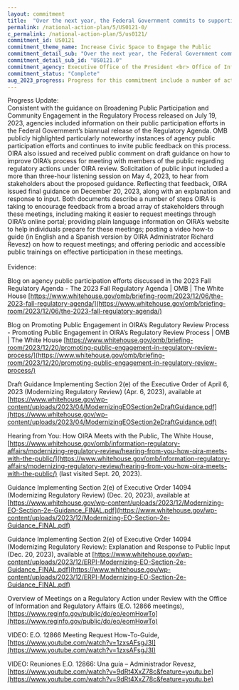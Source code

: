 ```yaml
---
layout: commitment
title:  "Over the next year, the Federal Government commits to supporting greater community engagement in the rulemaking process, including through its efforts to modernize the regulatory review process, through tools, guidance, and other resources."
permalink: /national-action-plan/5/US0121-0/
c_permalink: /national-action-plan/5/us0121/
commitment_id: US0121
commitment_theme_name: Increase Civic Space to Engage the Public
commitment_detail_sub: "Over the next year, the Federal Government commits to supporting greater community engagement in the rulemaking process, including through its efforts to modernize the regulatory review process, through tools, guidance, and other resources."
commitment_detail_sub_id: "US0121.0"
commitment_agency: Executive Office of the President <br> Office of Information and Regulatory Affairs
commitment_status: "Complete"
aug_2023_progress: Progress for this commitment include a number of activities outlined below:<br>(a) In February 2023, the Office of Information and Regulatory Affairs (OIRA) within the Office of Management and Budget shared a summary of learnings and potential recommendations on broadening public engagement in the Federal regulatory process (link below).<br><a href="https://www.whitehouse.gov/omb/information-regulatory-affairs/broadening-public-engagement-in-the-federal-regulatory-process/">https://www.whitehouse.gov/omb/information-regulatory-affairs/broadening-public-engagement-in-the-federal-regulatory-process/</a><br><br>OIRA invited feedback on the recommendations and held a listening session on March 7, 2023. The feedback from those engagements can be found at the link below.<br><a href="https://www.whitehouse.gov/wp-content/uploads/2023/04/Public-Submitted-Material-Posting-Versions.zip">https://www.whitehouse.gov/wp-content/uploads/2023/04/Public-Submitted-Material-Posting-Versions.zip</a><br><br>OIRA published guidance drawing from that past engagement on Broadening Public Participation and Community Engagement in the Regulatory Process on July 19, 2023. That guidance can be found here:<br><a href="https://www.whitehouse.gov/wp-content/uploads/2023/07/Broadening-Public-Participation-and-Community-Engagement-in-the-Regulatory-Process.pdf">https://www.whitehouse.gov/wp-content/uploads/2023/07/Broadening-Public-Participation-and-Community-Engagement-in-the-Regulatory-Process.pdf</a><br><br>(b) OMB is identifying promising practices across agency activities and lifting up efforts that can be replicated. This inventory is available for federal agency staff.<br><br>(c) OIRA is also developing guidance on how OIRA staff schedule and conduct meetings with the public while regulations are under OIRA review. OIRA released draft guidance related to this effort here:<br><a href="https://www.whitehouse.gov/wp-content/uploads/2023/04/ModernizingEOSection2eDraftGuidance.pdf">https://www.whitehouse.gov/wp-content/uploads/2023/04/ModernizingEOSection2eDraftGuidance.pdf</a><br><br>OIRA also invited public comments on the draft guidance, which can be viewed here:<br><a href="https://www.regulations.gov/docket/OMB-2022-0011/comments">https://www.regulations.gov/docket/OMB-2022-0011/comments</a><br><br>Last, OIRA held a public listening session to hear from members of the public on the proposed guidance for how OIRA staff schedule and conduct meetings with the public. Those videos are posted here:<br><a href="https://www.whitehouse.gov/omb/information-regulatory-affairs/modernizing-regulatory-review/hearing-from-you-how-oira-meets-with-the-public/">https://www.whitehouse.gov/omb/information-regulatory-affairs/modernizing-regulatory-review/hearing-from-you-how-oira-meets-with-the-public/</a><br><br>OIRA is currently finalizing this draft guidance.
---
```

Progress Update: <br>
Consistent with the guidance on Broadening Public Participation and Community Engagement in the Regulatory Process released on July 19, 2023, agencies included information on their public participation efforts in the Federal Government’s biannual release of the Regulatory Agenda. OMB publicly highlighted particularly noteworthy instances of agency public participation efforts and continues to invite public feedback on this process. OIRA also issued and received public comment on draft guidance on how to improve OIRA’s process for meeting with members of the public regarding regulatory actions under OIRA review.  Solicitation of public input included a more than three-hour listening session on May 4, 2023, to hear from stakeholders about the proposed guidance.  Reflecting that feedback, OIRA issued final guidance on December 20, 2023, along with an explanation and response to input. Both documents describe a number of steps OIRA is taking to encourage feedback from a broad array of stakeholders through these meetings, including making it easier to request meetings through OIRA’s online portal; providing plain language information on OIRA’s website to help individuals prepare for these meetings; posting a video how-to guide (in English and a Spanish version by OIRA Administrator Richard Revesz) on how to request meetings; and offering periodic and accessible public trainings on effective participation in these meetings.<br>
<br>
Evidence: <br>

Blog on agency public participation efforts discussed in the 2023 Fall Regulatory Agenda - The 2023 Fall Regulatory Agenda | OMB | The White House [https://www.whitehouse.gov/omb/briefing-room/2023/12/06/the-2023-fall-regulatory-agenda/](https://www.whitehouse.gov/omb/briefing-room/2023/12/06/the-2023-fall-regulatory-agenda/)

Blog on Promoting Public Engagement in OIRA’s Regulatory Review Process - Promoting Public Engagement in OIRA’s Regulatory Review Process | OMB | The White House [https://www.whitehouse.gov/omb/briefing-room/2023/12/20/promoting-public-engagement-in-regulatory-review-process/](https://www.whitehouse.gov/omb/briefing-room/2023/12/20/promoting-public-engagement-in-regulatory-review-process/)

Draft Guidance Implementing Section 2(e) of the Executive Order of April 6, 2023 (Modernizing Regulatory Review) (Apr. 6, 2023), available at [https://www.whitehouse.gov/wp-content/uploads/2023/04/ModernizingEOSection2eDraftGuidance.pdf](https://www.whitehouse.gov/wp-content/uploads/2023/04/ModernizingEOSection2eDraftGuidance.pdf) 

Hearing from You: How OIRA Meets with the Public, The White House, [https://www.whitehouse.gov/omb/information-regulatory-affairs/modernizing-regulatory-review/hearing-from-you-how-oira-meets-with-the-public/](https://www.whitehouse.gov/omb/information-regulatory-affairs/modernizing-regulatory-review/hearing-from-you-how-oira-meets-with-the-public/) (last visited Sept. 20, 2023).

Guidance Implementing Section 2(e) of Executive Order 14094 (Modernizing Regulatory Review) (Dec. 20, 2023), available at  [https://www.whitehouse.gov/wp-content/uploads/2023/12/Modernizing-EO-Section-2e-Guidance_FINAL.pdf](https://www.whitehouse.gov/wp-content/uploads/2023/12/Modernizing-EO-Section-2e-Guidance_FINAL.pdf)

Guidance Implementing Section 2(e) of Executive Order 14094 (Modernizing Regulatory Review): Explanation and Response to Public Input (Dec. 20, 2023), available at [https://www.whitehouse.gov/wp-content/uploads/2023/12/ERPI-Modernizing-EO-Section-2e-Guidance_FINAL.pdf](https://www.whitehouse.gov/wp-content/uploads/2023/12/ERPI-Modernizing-EO-Section-2e-Guidance_FINAL.pdf)

Overview of Meetings on a Regulatory Action under Review with the Office of Information and Regulatory Affairs (E.O. 12866 meetings), [https://www.reginfo.gov/public/do/eo/eomHowTo](https://www.reginfo.gov/public/do/eo/eomHowTo)

VIDEO: E.O. 12866 Meeting Request How-To-Guide, [https://www.youtube.com/watch?v=1zxsAFsgJ3I](https://www.youtube.com/watch?v=1zxsAFsgJ3I)

VIDEO: Reuniones E.O. 12866: Una guía – Administrador Revesz, [https://www.youtube.com/watch?v=9dRt4XxZ78c&feature=youtu.be](https://www.youtube.com/watch?v=9dRt4XxZ78c&feature=youtu.be)